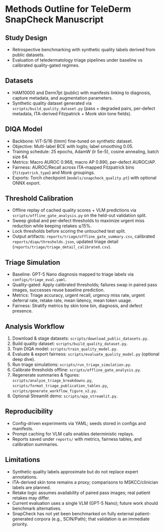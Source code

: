 ﻿# Methods Outline for TeleDerm SnapCheck Manuscript

## Study Design
- Retrospective benchmarking with synthetic quality labels derived from public datasets.
- Evaluation of teledermatology triage pipelines under baseline vs calibrated quality-gated regimes.

## Datasets
- HAM10000 and Derm7pt (public) with manifests linking to diagnosis, capture metadata, and augmentation parameters.
- Synthetic quality dataset generated via `scripts/build_quality_dataset.py` (pass + degraded pairs, per-defect metadata, ITA-derived Fitzpatrick + Monk skin tone fields).

## DIQA Model
- Backbone: ViT-S/16 (timm) fine-tuned on synthetic dataset.
- Objective: Multi-label BCE with logits; label smoothing 0.05.
- Training schedule: 25 epochs, AdamW (lr 5e-5), cosine annealing, batch size 64.
- Metrics: Macro AUROC 0.968, macro AP 0.890, per-defect AUROC/AP.
- Fairness: AUROC/Recall across ITA-mapped Fitzpatrick bins (`fitzpatrick_type`) and Monk groupings.
- Exports: Torch checkpoint (`models/snapcheck_quality.pt`) with optional ONNX export.

## Threshold Calibration
- Offline replay of cached quality scores + VLM predictions via `scripts/offline_gate_analysis.py` on the held-out validation split.
- Sweep global and per-defect thresholds to maximize urgent miss reduction while keeping retakes ≲15%.
- Lock thresholds before scoring the untouched test split.
- Output artifacts: `reports/triage/offline_gate_summary.csv`, calibrated `reports/diqa/thresholds.json`, updated triage detail (`reports/triage/triage_detail_calibrated.csv`).

## Triage Simulation
- Baseline: GPT-5 Nano diagnosis mapped to triage labels via `configs/triage_eval.yaml`.
- Quality-gated: Apply calibrated thresholds; failures swap in paired pass images, successes reuse baseline prediction.
- Metrics: Triage accuracy, urgent recall, urgency miss rate, urgent deferral rate, retake rate, mean latency, mean token usage.
- Fairness: Stratify metrics by skin tone bin, diagnosis, and defect presence.

## Analysis Workflow
1. Download & stage datasets: `scripts/download_public_datasets.py`.
2. Build quality dataset: `scripts/build_quality_dataset.py`.
3. Train DIQA model: `scripts/train_quality_model.py`.
4. Evaluate & export fairness: `scripts/evaluate_quality_model.py` (optional deep dive).
5. Run triage simulations: `scripts/run_triage_simulation.py`.
6. Calibrate thresholds offline: `scripts/offline_gate_analysis.py`.
7. Regenerate summaries & figures: `scripts/analyze_triage_breakdowns.py`, `scripts/format_triage_publication_tables.py`, `scripts/generate_workflow_figure_v2.py`.
8. Optional Streamlit demo: `scripts/app_streamlit.py`.

## Reproducibility
- Config-driven experiments via YAML; seeds stored in configs and manifests.
- Prompt caching for VLM calls enables deterministic replays.
- Reports saved under `reports/` with metrics, fairness tables, and calibration summaries.

## Limitations
- Synthetic quality labels approximate but do not replace expert annotations.
- ITA-derived skin tone remains a proxy; comparisons to MSKCC/clinician labels are planned.
- Retake logic assumes availability of paired pass images; real patient retakes may differ.
- Current evaluation uses a single VLM (GPT-5 Nano); future work should benchmark alternatives.
- SnapCheck has not yet been benchmarked on fully external patient-generated corpora (e.g., SCIN/Path); that validation is an immediate priority.

